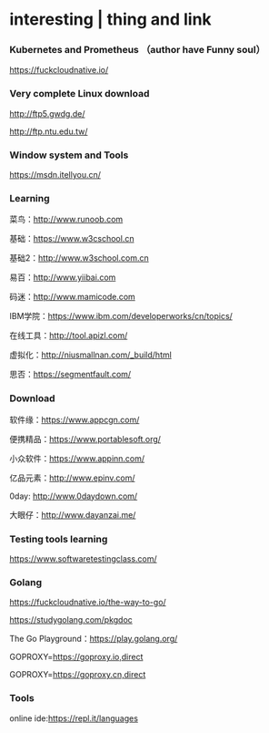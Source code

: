 # interesting | thing and link


### Kubernetes and Prometheus （author have Funny soul）
https://fuckcloudnative.io/


### Very complete Linux download
http://ftp5.gwdg.de/

http://ftp.ntu.edu.tw/

### Window system and Tools
https://msdn.itellyou.cn/


### Learning
菜鸟：http://www.runoob.com

基础：https://www.w3cschool.cn

基础2：http://www.w3school.com.cn

易百：http://www.yiibai.com

码迷：http://www.mamicode.com

IBM学院：https://www.ibm.com/developerworks/cn/topics/

在线工具：http://tool.apizl.com/

虚拟化：http://niusmallnan.com/_build/html

思否：https://segmentfault.com/

### Download
软件缘：https://www.appcgn.com/

便携精品：https://www.portablesoft.org/

小众软件：https://www.appinn.com/

亿品元素：http://www.epinv.com/

0day: http://www.0daydown.com/

大眼仔：http://www.dayanzai.me/

### Testing tools learning
https://www.softwaretestingclass.com/

### Golang
https://fuckcloudnative.io/the-way-to-go/

https://studygolang.com/pkgdoc

The Go Playground：https://play.golang.org/

GOPROXY=https://goproxy.io,direct

GOPROXY=https://goproxy.cn,direct


### Tools
online ide:https://repl.it/languages

### 

